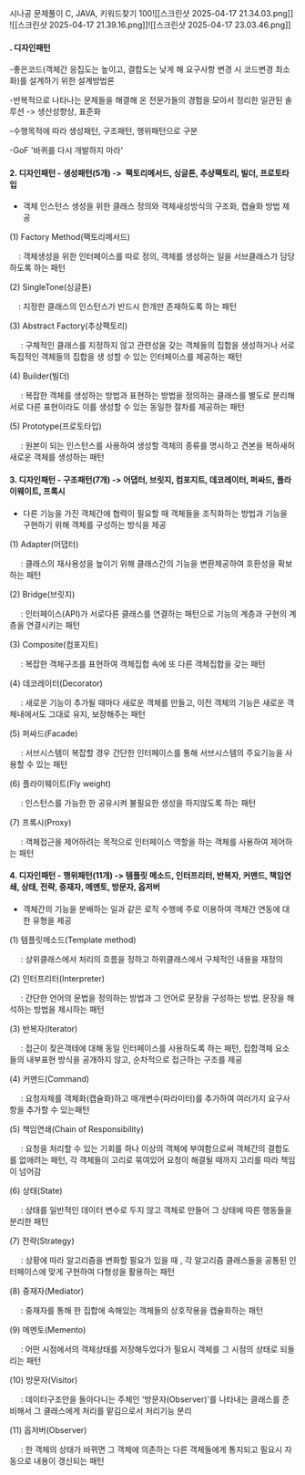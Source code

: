 시나공 문제풀이 
C, JAVA, 키워드찾기 100![[스크린샷 2025-04-17 21.34.03.png]]
![[스크린샷 2025-04-17 21.39.16.png]]![[스크린샷 2025-04-17 23.03.46.png]]

#### **. 디자인패턴**

-좋은코드(객체간 응집도는 높이고, 결합도는 낮게 해 요구사항 변경 시 코드변경 최소화)를 설계하기 위한 설계방법론

-반복적으로 나타나는 문제들을 해결해 온 전문가들의 경험을 모아서 정리한 일관된 솔루션 -> 생산성향상, 표준화

-수행목적에 따라 생성패턴, 구조패턴, 행위패턴으로 구분

-GoF '바퀴를 다시 개발하지 마라'

#### **2. 디자인패턴 - 생성패턴(5개) ->  팩토리메서드, 싱글톤, 추상팩토리, 빌더, 프로토타입**

- 객체 인스턴스 생성을 위한 클래스 정의와 객체새성방식의 구조화, 캡슐화 방법 제공

(1) Factory Method(팩토리메서드)

    : 객체생성을 위한 인터페이스를 따로 정의, 객체를 생성하는 일을 서브클래스가 담당하도록 하는 패턴

(2) SingleTone(싱글톤)

    : 지정한 클래스의 인스턴스가 반드시 한개만 존재하도록 하는 패턴

(3) Abstract Factory(추상팩토리)

     : 구체적인 클래스를 지정하지 않고 관련성을 갖는 객체들의 집합을 생성하거나 서로 독집적인 객체들의 집합을 생 성할 수 있는 인터페이스를 제공하는 패턴

(4) Builder(빌더) 

     : 복잡한 객체를 생성하는 방법과 표현하는 방법을 정의하는 클래스를 별도로 분리해 서로 다른 표현이라도 이를 생성할 수 있는 동일한 절차를 제공하는 패턴

(5) Prototype(프로토타입)

     : 원본이 되는 인스턴스를 사용하여 생성할 객체의 종류를 명시하고 견본을 복하새허 새로운 객체를 생성하는 패턴 

#### **3. 디자인패턴 - 구조패턴(7개) -> 어댑터, 브릿지, 컴포지트, 데코레이터, 퍼싸드, 플라이웨이트, 프록시**

- 다른 기능을 가진 객체간에 협력이 필요할 때 객체들을 조직화하는 방법과 기능을 구현하기 위해 객체를 구성하는 방식을 제공

(1) Adapter(어댑터)

     : 클래스의 재사용성을 높이기 위해 클래스간의 기능을 변환제공하여 호환성을 확보하는 패턴

(2) Bridge(브릿지)

     : 인터페이스(API)가 서로다른 클래스를 연결하는 패턴으로 기능의 계층과 구현의 계층을 연결시키는 패턴

(3) Composite(컴포지트)

     : 복잡한 객체구조를 표현하여 객체집합 속에 또 다른 객체집합을 갖는 패턴

(4) 데코레이터(Decorator)

     : 새로운 기능이 추가될 때마다 새로운 객체를 만들고, 이전 객체의 기능은 새로운 객체내에서도 그대로 유지, 보장해주는 패턴

(5) 퍼싸드(Facade)

     : 서브시스템이 복잡할 경우 간단한 인터페이스를 통해 서브시스템의 주요기능을 사용할 수 있는 패턴

(6) 플라이웨이트(Fly weight)

     : 인스턴스를 가능한 한 공유시켜 불필요한 생성을 하지않도록 하는 패턴

(7) 프록시(Proxy)

     : 객체접근을 제어하려는 목적으로 인터페이스 역할을 하는 객체를 사용하여 제어하는 패턴

#### **4. 디자인패턴 - 행위패턴(11개) -> 템플릿 메소드, 인터프리터, 반복자, 커맨드, 책임연쇄, 상태, 전략, 중재자, 메멘토, 방문자, 옵저버**  

- 객체간의 기능을 분배하는 일과 같은 로직 수행에 주로 이용하여 객체간 연동에 대한 유형을 제공

(1) 템플릿메소드(Template method)

     : 상위클래스에서 처리의 흐름을 정하고 하위클래스에서 구체적인 내용을 재정의

(2) 인터프리터(Interpreter)

     : 간단한 언어의 문법을 정의하는 방법과 그 언어로 문장을 구성하는 방법, 문장을 해석하는 방법을 제시하는 패턴

(3) 반복자(Iterator)

     : 접근이 잦은객테에 대해 동일 인터페이스를 사용하도록 하는 패턴, 집합객체 요소들의 내부표현 방식을 공개하지 않고, 순차적으로 접근하는 구조를 제공

(4) 커맨드(Command)

     : 요청자체를 객체화(캡슐화)하고 매개변수(파라미터)를 추가하여 여러가지 요구사항을 추가할 수 있는패턴

(5) 책임연쇄(Chain of Responsibility)

     : 요청을 처리할 수 있는 기회를 하나 이상의 객체에 부여함으로써 객체간의 결합도를 없애려는 패턴, 각 객체들이 고리로 묶여있어 요청이 해결될 때까지 고리를 따라 책임이 넘어감

(6) 상태(State)

     : 상태를 일반적인 데이터 변수로 두지 않고 객체로 만들어 그 상태에 따른 행동들을 분리한 패턴

(7) 전략(Strategy)

     : 상황에 따라 알고리즘을 변화할 필요가 있을 때 , 각 알고리즘 클래스들을 공통된 인터페이스에 맞게 구현하여 다형성을 활용하는 패턴

(8) 중재자(Mediator)

     : 중재자를 통해 한 집합에 속해있는 객체들의 상호작용을 캡슐화하는 패턴

(9) 메멘토(Memento)

     : 어떤 시점에서의 객체상태를 저장해두었다가 필요시 객체를 그 시점의 상태로 되돌리는 패턴

(10) 방문자(Visitor)

     : 데이터구조안을 돌아다니는 주체인 '방문자(Observer)'를 나타내는 클래스를 준비해서 그 클래스에게 처리를 맡김으로서 처리기능 분리

(11) 옵저버(Observer)

     : 한 객체의 상태가 바뀌면 그 객체에 의존하는 다른 객체들에게 통지되고 필요시 자동으로 내용이 갱신되는 패턴
